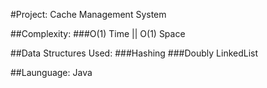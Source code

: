 #Project: Cache Management System

##Complexity:
 ###O(1) Time || O(1) Space

##Data Structures Used:
 ###Hashing 
 ###Doubly LinkedList
 
##Launguage: Java
